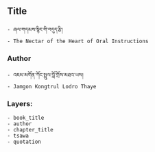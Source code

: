 ## Title
	- ཞལ་གདམས་སྙིང་གི་བདུད་རྩི།
	- The Nectar of the Heart of Oral Instructions

### Author
	- འཇམ་མགོན་ཀོང་སྤྲུལ་བློ་གྲོས་མཐའ་ཡས།
	- Jamgon Kongtrul Lodro Thaye

### Layers:
	- book_title
	- author
	- chapter_title
	- tsawa
	- quotation
